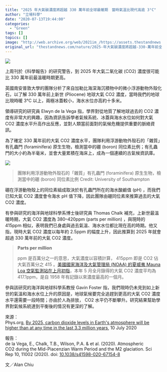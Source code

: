 ```yaml
---
title: "2025 年大氣碳濃度將超越 330 萬年前全球最暖期　當時氣溫比現代高逾 3°C"
author: "立場科學"
date: "2020-07-13T19:44:00"
categories:
  - "Green"
tags: []
topics: []
image: "http://web.archive.org/web/2021im_/https://assets.thestandnews.com/media/photos/Brightness_Contrast202_yr4TS.png"
original_url: "thestandnews.com/nature/2025-年大氣碳濃度將超越-330-萬年前全球最暖期-當時氣溫比現代高逾-3c"
---
```

![](http://web.archive.org/web/2021im_/https://assets.thestandnews.com/media/photos/Brightness_Contrast202_yr4TS.png)

上周刊於《科學報告》的研究警告，到 2025 年大氣二氧化碳 (CO2) 濃度很可能比 330 萬年前最溫暖時期更高。

英國南安普敦大學的團隊分析了來自加勒比海深海沉積物中的微小浮游動物外殼化石，以了解 330 萬年前上新世 (Pliocene) 地球大氣 CO2 濃度，當時我們的地球比現時暖 3°C 以上，兩極冰蓋較小，海水水位亦高約十多米。

領導研究的研究員 Elwyn de la Vega 指，學界對從地質了解地球過去的 CO2 濃度有非常大的興趣，因為資訊告訴學者氣候系統、冰蓋與海水水位如何對大氣 CO2 濃度水平升高作出反應，並對人類當前面對的氣候危機提供重要的脈絡資訊。

為了確定 330 萬年前的大氣 CO2 濃度水平，團隊利用浮游動物外殼石的「雜質」有孔蟲門 (foraminifera) 原生生物，檢測當中的硼 (boron) 同位素比例；有孔蟲門的大小約為半毫米，並會大量累積在海床上，成為一個連續的古氣候資訊庫。

![](http://web.archive.org/web/2021im_/https://assets.thestandnews.com/media/photos/SEM_KgkjF.jpg)
> 團隊利用浮游動物外殼石的「雜質」有孔蟲門 (foraminifera) 原生生物，檢測當中的硼 (boron) 同位素比例 Credit: University of Southampton

硼在浮游動物殼上的同位素組成取決於有孔蟲門所在的海水酸鹼值 (pH) ，而我們已知大氣 CO2 濃度會令海水 pH 值下降，因此團隊由硼同位素來推算過去的大氣 CO2 濃度。

有參與研究的海洋與地球科學系博士後研究員 Thomas Chalk 補充，上新世最溫暖時期，大氣 CO2 濃度為 380–420ppm (parts per million) ，與現時的 415ppm 相似，表明我們已身處與過去氣溫、海水水位都比現在高的時期。他又指，現時大氣 CO2 濃度以每年約 2.5ppm 的幅度上升，因此推算到 2025 年就會超過 330 萬年前的大氣 CO2 濃度。

> **Parts per million**
> 
> ppm 是百萬分之一的意思，大氣濃度以容積計算， 415ppm 即是 CO2 佔大氣百萬分之 415 。[美國國家海洋及大氣管理局 (NOAA) 的夏威夷 Mauna Loa 空氣監測站在上月初指](../../nature/%E5%96%AE%E6%9C%88%E5%A4%A7%E6%B0%A3%E7%A2%B3%E6%BF%83%E5%BA%A6%E5%86%8D%E7%A0%B4%E6%AD%B7%E5%8F%B2%E6%96%B0%E9%AB%98%E8%87%B3-417-1ppm-%E7%BE%8E%E5%B0%88%E5%AE%B6%E6%8C%87%E7%96%AB%E6%83%85%E7%B6%93%E6%BF%9F%E5%81%9C%E6%93%BA%E7%84%A1%E5%8A%A9%E9%95%B7%E6%9C%9F%E6%B8%9B%E6%8E%92%E7%A2%B3/)，本年 5 月全月錄得的大氣 CO2 濃度平均為 417.1ppm，是自 1958 年有記錄以來濃度最高的一個月。

參與該研究的海洋與地球科學系教授 Gavin Foster 指，我們現時仍未見到如上新世的氣溫和海水水位上升的原因是，地球氣候要完全追趕到更高的大氣 CO2 濃度水平還需要一段時間；亦由於人為排放， CO2 水平仍不斷攀升。研究結果幫助學界對氣候系統達到平衡後的情況有更深的了解。

來源：  
Phys.org, [By 2025, carbon dioxide levels in Earth's atmosphere will be higher than at any time in the last 3.3 million years](http://web.archive.org/web/20211229063846/https://phys.org/news/2020-07-carbon-dioxide-earth-atmosphere-higher.html), 10 July 2020

報告：  
de la Vega, E., Chalk, T.B., Wilson, P.A. & et al. (2020). Atmospheric CO2 during the Mid-Piacenzian Warm Period and the M2 glaciation. Sci Rep 10, 11002 (2020). doi: [10.1038/s41598-020-67154-8](http://web.archive.org/web/20211229063846/https://doi.org/10.1038/s41598-020-67154-8)

文／Alan Chiu
